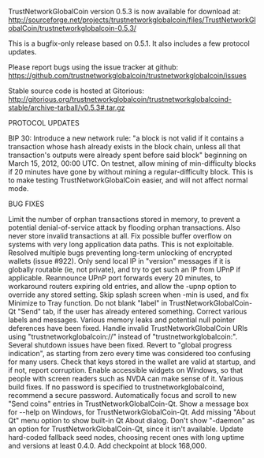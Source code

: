 TrustNetworkGlobalCoin version 0.5.3 is now available for download at:
http://sourceforge.net/projects/trustnetworkglobalcoin/files/TrustNetworkGlobalCoin/trustnetworkglobalcoin-0.5.3/

This is a bugfix-only release based on 0.5.1.
It also includes a few protocol updates.

Please report bugs using the issue tracker at github:
https://github.com/trustnetworkglobalcoin/trustnetworkglobalcoin/issues

Stable source code is hosted at Gitorious:
http://gitorious.org/trustnetworkglobalcoin/trustnetworkglobalcoind-stable/archive-tarball/v0.5.3#.tar.gz

PROTOCOL UPDATES

BIP 30: Introduce a new network rule: "a block is not valid if it contains a transaction whose hash already exists in the block chain, unless all that transaction's outputs were already spent before said block" beginning on March 15, 2012, 00:00 UTC.
On testnet, allow mining of min-difficulty blocks if 20 minutes have gone by without mining a regular-difficulty block. This is to make testing TrustNetworkGlobalCoin easier, and will not affect normal mode.

BUG FIXES

Limit the number of orphan transactions stored in memory, to prevent a potential denial-of-service attack by flooding orphan transactions. Also never store invalid transactions at all.
Fix possible buffer overflow on systems with very long application data paths. This is not exploitable.
Resolved multiple bugs preventing long-term unlocking of encrypted wallets
(issue #922).
Only send local IP in "version" messages if it is globally routable (ie, not private), and try to get such an IP from UPnP if applicable.
Reannounce UPnP port forwards every 20 minutes, to workaround routers expiring old entries, and allow the -upnp option to override any stored setting.
Skip splash screen when -min is used, and fix Minimize to Tray function.
Do not blank "label" in TrustNetworkGlobalCoin-Qt "Send" tab, if the user has already entered something.
Correct various labels and messages.
Various memory leaks and potential null pointer deferences have been fixed.
Handle invalid TrustNetworkGlobalCoin URIs using "trustnetworkglobalcoin://" instead of "trustnetworkglobalcoin:".
Several shutdown issues have been fixed.
Revert to "global progress indication", as starting from zero every time was considered too confusing for many users.
Check that keys stored in the wallet are valid at startup, and if not, report corruption.
Enable accessible widgets on Windows, so that people with screen readers such as NVDA can make sense of it.
Various build fixes.
If no password is specified to trustnetworkglobalcoind, recommend a secure password.
Automatically focus and scroll to new "Send coins" entries in TrustNetworkGlobalCoin-Qt.
Show a message box for --help on Windows, for TrustNetworkGlobalCoin-Qt.
Add missing "About Qt" menu option to show built-in Qt About dialog.
Don't show "-daemon" as an option for TrustNetworkGlobalCoin-Qt, since it isn't available.
Update hard-coded fallback seed nodes, choosing recent ones with long uptime and versions at least 0.4.0.
Add checkpoint at block 168,000.
